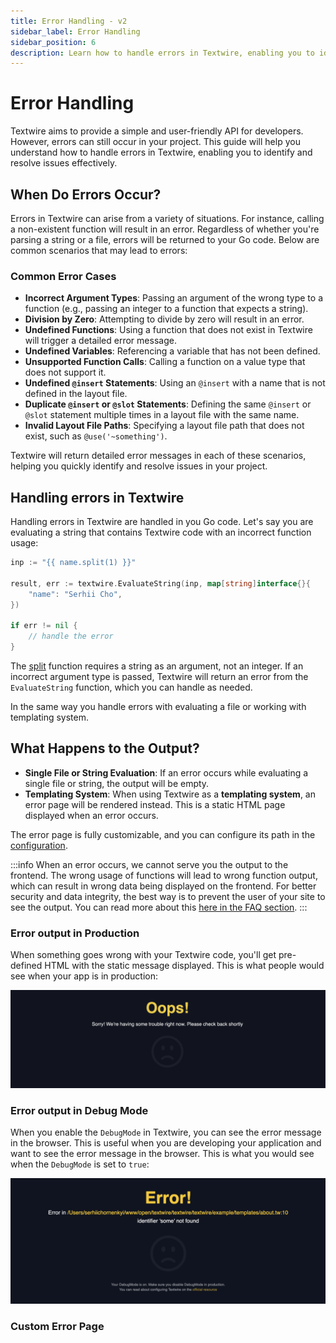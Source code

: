 ```yaml
---
title: Error Handling - v2
sidebar_label: Error Handling
sidebar_position: 6
description: Learn how to handle errors in Textwire, enabling you to identify and resolve issues in your project
---
```


# Error Handling
Textwire aims to provide a simple and user-friendly API for developers. However, errors can still occur in your project. This guide will help you understand how to handle errors in Textwire, enabling you to identify and resolve issues effectively.

## When Do Errors Occur?
Errors in Textwire can arise from a variety of situations. For instance, calling a non-existent function will result in an error. Regardless of whether you're parsing a string or a file, errors will be returned to your Go code. Below are common scenarios that may lead to errors:

### Common Error Cases
- **Incorrect Argument Types**: Passing an argument of the wrong type to a function (e.g., passing an integer to a function that expects a string).
- **Division by Zero**: Attempting to divide by zero will result in an error.
- **Undefined Functions**: Using a function that does not exist in Textwire will trigger a detailed error message.
- **Undefined Variables**: Referencing a variable that has not been defined.
- **Unsupported Function Calls**: Calling a function on a value type that does not support it.
- **Undefined `@insert` Statements**: Using an `@insert` with a name that is not defined in the layout file.
- **Duplicate `@insert` or `@slot` Statements**: Defining the same `@insert` or `@slot` statement multiple times in a layout file with the same name.
- **Invalid Layout File Paths**: Specifying a layout file path that does not exist, such as `@use('~something')`.

Textwire will return detailed error messages in each of these scenarios, helping you quickly identify and resolve issues in your project.

## Handling errors in Textwire
Handling errors in Textwire are handled in you Go code. Let's say you are evaluating a string that contains Textwire code with an incorrect function usage:

```go
inp := "{{ name.split(1) }}"

result, err := textwire.EvaluateString(inp, map[string]interface{}{
    "name": "Serhii Cho",
})

if err != nil {
    // handle the error
}
```

The [split](/docs/v2/functions/str#split) function requires a string as an argument, not an integer. If an incorrect argument type is passed, Textwire will return an error from the `EvaluateString` function, which you can handle as needed.

In the same way you handle errors with evaluating a file or working with templating system.

## What Happens to the Output?
- **Single File or String Evaluation**: If an error occurs while evaluating a single file or string, the output will be empty.
- **Templating System**: When using Textwire as a **templating system**, an error page will be rendered instead. This is a static HTML page displayed when an error occurs.

The error page is fully customizable, and you can configure its path in the [configuration](/docs/v2/guides/configurations).

:::info
When an error occurs, we cannot serve you the output to the frontend. The wrong usage of functions will lead to wrong function output, which can result in wrong data being displayed on the frontend. For better security and data integrity, the best way is to prevent the user of your site to see the output. You can read more about this [here in the FAQ section](/docs/v2/faq/questions#why-its-best-to-prevent-visitors-of-your-site-from-seeing-the-result-of-the-function-output-when-an-error-occurs).
:::

### Error output in Production
When something goes wrong with your Textwire code, you'll get pre-defined HTML with the static message displayed. This is what people would see when your app is in production:

![Error output in Textwire](/img/oops.png)

### Error output in Debug Mode
When you enable the `DebugMode` in Textwire, you can see the error message in the browser. This is useful when you are developing your application and want to see the error message in the browser. This is what you would see when the `DebugMode` is set to `true`:

![Error output in Textwire](/img/debug-error-page.png)

### Custom Error Page
